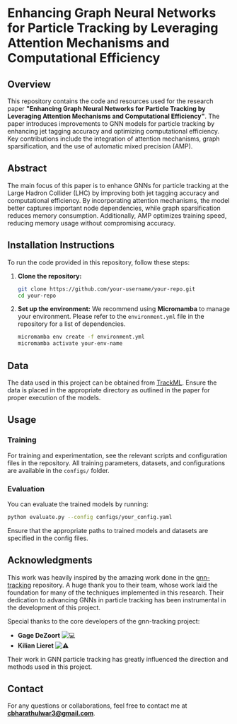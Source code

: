 # **Enhancing Graph Neural Networks for Particle Tracking by Leveraging Attention Mechanisms and Computational Efficiency**

## **Overview**
This repository contains the code and resources used for the research paper **"Enhancing Graph Neural Networks for Particle Tracking by Leveraging Attention Mechanisms and Computational Efficiency"**. The paper introduces improvements to GNN models for particle tracking by enhancing jet tagging accuracy and optimizing computational efficiency. Key contributions include the integration of attention mechanisms, graph sparsification, and the use of automatic mixed precision (AMP).

## **Abstract**
The main focus of this paper is to enhance GNNs for particle tracking at the Large Hadron Collider (LHC) by improving both jet tagging accuracy and computational efficiency. By incorporating attention mechanisms, the model better captures important node dependencies, while graph sparsification reduces memory consumption. Additionally, AMP optimizes training speed, reducing memory usage without compromising accuracy.

## **Installation Instructions**
To run the code provided in this repository, follow these steps:

1. **Clone the repository:**
   ```bash
   git clone https://github.com/your-username/your-repo.git
   cd your-repo
   ```

2. **Set up the environment:**
   We recommend using **Micromamba** to manage your environment. Please refer to the `environment.yml` file in the repository for a list of dependencies.
   ```bash
   micromamba env create -f environment.yml
   micromamba activate your-env-name
   ```

## **Data**
The data used in this project can be obtained from [TrackML](https://www.kaggle.com/c/trackml-particle-identification). Ensure the data is placed in the appropriate directory as outlined in the paper for proper execution of the models.

## **Usage**
### **Training**
For training and experimentation, see the relevant scripts and configuration files in the repository. All training parameters, datasets, and configurations are available in the `configs/` folder.

### **Evaluation**
You can evaluate the trained models by running:
   ```bash
   python evaluate.py --config configs/your_config.yaml
   ```
Ensure that the appropriate paths to trained models and datasets are specified in the config files.

## **Acknowledgments**
This work was heavily inspired by the amazing work done in the [gnn-tracking](https://github.com/gnn-tracking) repository. A huge thank you to their team, whose work laid the foundation for many of the techniques implemented in this research. Their dedication to advancing GNNs in particle tracking has been instrumental in the development of this project.

Special thanks to the core developers of the gnn-tracking project:
- **Gage DeZoort** ![💻](https://github.githubassets.com/images/icons/emoji/unicode/1f4bb.png)
- **Kilian Lieret** ![⚠️](https://github.githubassets.com/images/icons/emoji/unicode/26a0.png)

Their work in GNN particle tracking has greatly influenced the direction and methods used in this project.

## **Contact**
For any questions or collaborations, feel free to contact me at **[cbharathulwar3@gmail.com](mailto:cbharathulwar3@gmail.com)**.
